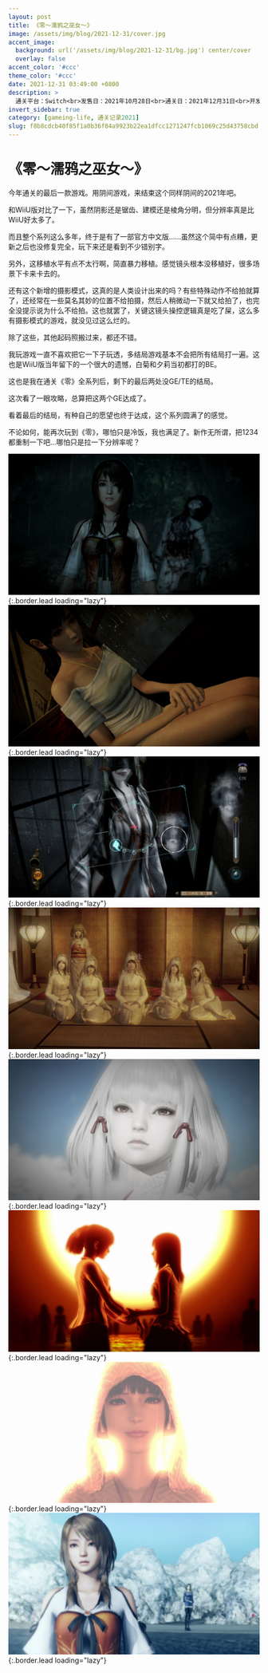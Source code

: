```yaml
---
layout: post
title: 《零～濡鸦之巫女～》
image: /assets/img/blog/2021-12-31/cover.jpg
accent_image: 
  background: url('/assets/img/blog/2021-12-31/bg.jpg') center/cover
  overlay: false
accent_color: '#ccc'
theme_color: '#ccc'
date: 2021-12-31 03:49:00 +0800
description: >
  通关平台：Switch<br>发售日：2021年10月28日<br>通关日：2021年12月31日<br>开发商：光荣特库摩<br>发行商：光荣特库摩游戏
invert_sidebar: true
category: [gameing-life, 通关记录2021]
slug: f8b8cdcb40f85f1a0b36f84a9923b22ea1dfcc1271247fcb1069c25d43758cbd
---
```


# 《零～濡鸦之巫女～》

今年通关的最后一款游戏。用阴间游戏，来结束这个同样阴间的2021年吧。

和WiiU版对比了一下，虽然阴影还是锯齿、建模还是棱角分明，但分辨率真是比WiiU好太多了。

而且整个系列这么多年，终于是有了一部官方中文版......虽然这个简中有点糟，更新之后也没修复完全，玩下来还是看到不少错别字。

另外，这移植水平有点不太行啊，简直暴力移植。感觉镜头根本没移植好，很多场景下卡来卡去的。

还有这个新增的摄影模式，这真的是人类设计出来的吗？有些特殊动作不给拍就算了，还经常在一些莫名其妙的位置不给拍摄，然后人稍微动一下就又给拍了，也完全没提示说为什么不给拍。这也就罢了，关键这镜头操控逻辑真是吃了屎，这么多有摄影模式的游戏，就没见过这么烂的。

除了这些，其他起码照搬过来，都还不错。

我玩游戏一直不喜欢把它一下子玩透，多结局游戏基本不会把所有结局打一遍。这也是WiiU版当年留下的一个很大的遗憾，白菊和夕莉当初都打的BE。

这也是我在通关《零》全系列后，剩下的最后两处没GE/TE的结局。

这次看了一眼攻略，总算把这两个GE达成了。

看着最后的结局，有种自己的愿望也终于达成，这个系列圆满了的感觉。

不论如何，能再次玩到《零》，哪怕只是冷饭，我也满足了。新作无所谓，把1234都重制一下吧...哪怕只是拉一下分辨率呢？

![](/assets/img/blog/2021-12-31/1.jpg){:.border.lead loading="lazy"}
![](/assets/img/blog/2021-12-31/2.jpg){:.border.lead loading="lazy"}
![](/assets/img/blog/2021-12-31/3.jpg){:.border.lead loading="lazy"}
![](/assets/img/blog/2021-12-31/4.jpg){:.border.lead loading="lazy"}
![](/assets/img/blog/2021-12-31/5.jpg){:.border.lead loading="lazy"}
![](/assets/img/blog/2021-12-31/6.jpg){:.border.lead loading="lazy"}
![](/assets/img/blog/2021-12-31/7.jpg){:.border.lead loading="lazy"}
![](/assets/img/blog/2021-12-31/8.jpg){:.border.lead loading="lazy"}

